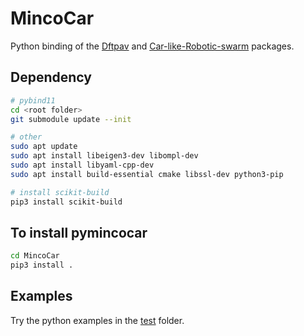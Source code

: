 # MincoCar

Python binding of the [Dftpav](https://github.com/ZJU-FAST-Lab/Dftpav) and [Car-like-Robotic-swarm](https://github.com/ZJU-FAST-Lab/Car-like-Robotic-swarm) packages.

## Dependency
```bash
# pybind11
cd <root folder>
git submodule update --init

# other
sudo apt update
sudo apt install libeigen3-dev libompl-dev
sudo apt install libyaml-cpp-dev
sudo apt install build-essential cmake libssl-dev python3-pip

# install scikit-build
pip3 install scikit-build
```

## To install **pymincocar**
```bash
cd MincoCar
pip3 install .
```

## Examples
Try the python examples in the [test](test/) folder.